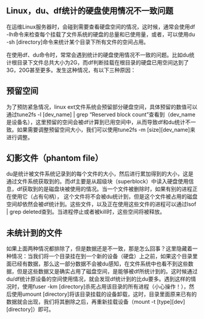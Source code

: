 ## Linux，du、df统计的硬盘使用情况不一致问题

在运维Linux服务器时，会碰到需要查看硬盘空间的情况，这时候，通常会使用df -lh命令来检查每个挂载了文件系统的硬盘的总量和已使用量，或者，可以使用du -sh [directory]命令来统计某个目录下所有文件的空间占用。

在使用df、du命令时，常常会遇到统计的硬盘使用情况不一致的问题。比如du统计根目录下文件总共大小为2G，而df判断挂载在根目录的硬盘已用空间达到了3G，20G甚至更多。发生这种情况，有以下三种原因：

## 预留空间

为了预防紧急情况，linux ext文件系统会预留部分硬盘空间，具体预留的数值可以通过tune2fs -l [dev_name] | grep “Reserved block count”查看到（dev_name是设备名），这里预留的空间会被df计算到已用空间中，从而导致df和du统计不一致。如果需要调整预留空间大小，我们可以使用tune2fs -m [size][dev_name]来进行调整。

## 幻影文件（phantom file）

du是统计被文件系统记录到的每个文件的大小，然后进行累加得到的大小，这是通过文件系统获取到的。而df主要是从超级块（superblock）中读入硬盘使用信息，df获取到的是磁盘块被使用的情况。当一个文件被删除时，如果有别的进程正在使用它（占有句柄）， 这个文件将不会被du统计到，但是这个文件被占用的磁盘空间却依然会被df统计到。这些文件，以及正在使用这些文件的进程可以通过lsof | grep deleted查到。当进程停止或者被kill时，这些空间将被释放。

## 未统计到的文件

如果上面两种情况都排除了，但是数据还是不一致，那是怎么回事？这里隐藏着一种情况：当我们将一个目录挂在到一个新的设备（硬盘）上之前，如果这个目录里面已经有数据，那么这一部分数据不会被du感知，在文件系统中也看不到这些数据，但是这些数据又是确实占用了磁盘空间，是能够被df所统计到的。这时候通过du/df统计原设备的空间使用情况，就会发现df统计到的比du要多。遇到这样的情况时，使用fuser -km [directory]杀死占用该目录的所有进程（小心操作！），然后使用umount [directory]将该目录挂载的设备卸载，这时，目录里面原来已有的数据就会出现，我们将其删除之后，再重新挂载设备（mount -t [type][dev] [directory]）即可。